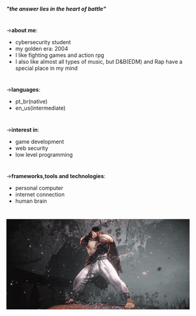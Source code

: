 ***"the answer lies in the heart of battle"***

#

->**about me**:
- cybersecurity student
- my golden era: 2004
- I like fighting games and action rpg
- I also like almost all types of music, but D&B(EDM) and Rap have a special place in my mind

#

->**languages**:
- pt_br(native)
- en_us(intermediate)

#

->**interest in**:
- game development
- web security
- low level programming

#

->**frameworks,tools and technologies**:
- personal computer
- internet connection
- human brain

#

![ryu](ryu.gif)

#
